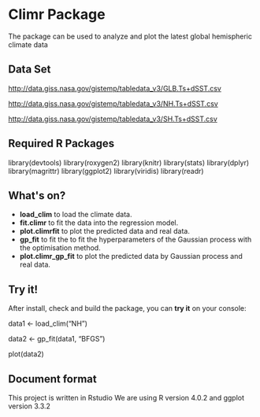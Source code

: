# Climr Package
The package can be used to analyze and plot the latest global hemispheric climate data

## Data Set
http://data.giss.nasa.gov/gistemp/tabledata_v3/GLB.Ts+dSST.csv

http://data.giss.nasa.gov/gistemp/tabledata_v3/NH.Ts+dSST.csv

http://data.giss.nasa.gov/gistemp/tabledata_v3/SH.Ts+dSST.csv


## Required R Packages
library(devtools)
library(roxygen2)
library(knitr)
library(stats)
library(dplyr) 
library(magrittr)
library(ggplot2)
library(viridis) 
library(readr) 


## What's on?
- __load_clim__ to load the climate data.
- __fit.climr__ to fit the data into the regression model.
- __plot.climrfit__ to plot the predicted data and real data. 
- __gp_fit__ to fit the to fit the hyperparameters of the Gaussian process with the optimisation method.
- __plot.climr_gp_fit__ to plot the predicted data by Gaussian process and real data.


## Try it!

After install, check and build the package, you can __try it__ on your console:

data1 <- load_clim(“NH”)

data2 <- gp_fit(data1, “BFGS”)

plot(data2)


## Document format
This project is written in Rstudio 
We are using R version 4.0.2 and ggplot version 3.3.2
